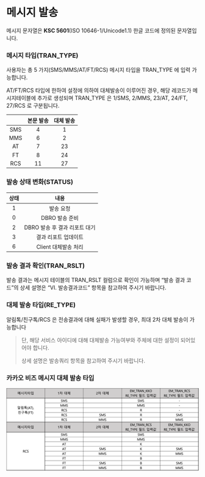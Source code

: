 # 메시지 발송

메시지 문자열은 **KSC 5601**(ISO 10646-1/Unicode1.1) 한글 코드에 정의된 문자열입니다.

### 메시지 타입(TRAN\_TYPE)

사용자는 총 5 가지(SMS/MMS/AT/FT/RCS) 메시지 타입을 TRAN\_TYPE 에 입력 가능합니다.

AT/FT/RCS 타입에 한하여 설정에 의하여 대체발송이 이루어진 경우, 해당 레코드가 메시지테이블에 추가로 생성되며 TRAN\_TYPE 은 1/SMS, 2/MMS, 23/AT, 24/FT, 27/RCS 로 구분됩니다.

|     | 본문 발송 | 대체 발송 |
| :-: | :---: | :---: |
| SMS |   4   |   1   |
| MMS |   6   |   2   |
|  AT |   7   |   23  |
|  FT |   8   |   24  |
| RCS |   11  |   27  |

### 발송 상태 변화(STATUS)

|  상태 |          내용         |
| :-: | :-----------------: |
|  1  |        발송 요청        |
|  0  |      DBRO 발송 준비     |
|  2  | DBRO 발송 후 결과 리포트 대기 |
|  3  |     결과 리포트 업데이트     |
|  6  |    Client 대체발송 처리   |

### 발송 결과 확인(TRAN\_RSLT)

발송 결과는 메시지 테이블의 TRAN\_RSLT 컬럼으로 확인이 가능하며 “발송 결과 코드”의 상세 설명은 “VI. 발송결과코드” 항목을 참고하여 주시기 바랍니다.

### 대체 발송 타입(RE\_TYPE)

알림톡/친구톡/RCS 은 전송결과에 대해 실패가 발생할 경우, 최대 2차 대체 발송이 가능합니다

> 단, 해당 서비스 아이디에 대해 대체발송 가능여부와 주체에 대한 설정이 되어있어야 합니다.
>
> 상세 설명은 발송쿼리 항목을 참고하여 주시기 바랍니다.

### 카카오 비즈 메시지 대체 발송 타입

![](<../.gitbook/assets/image (15).png>)

